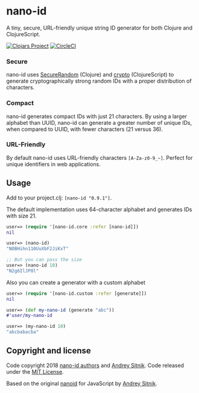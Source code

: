# nano-id
A tiny, secure, URL-friendly unique string ID generator for both Clojure and ClojureScript.

[![Clojars Project](https://img.shields.io/clojars/v/nano-id.svg)](https://clojars.org/nano-id)
[![CircleCI](https://circleci.com/gh/zelark/nano-id/tree/master.svg?style=svg)](https://circleci.com/gh/zelark/nano-id/tree/master)

### Secure
nano-id uses [SecureRandom](https://docs.oracle.com/javase/7/docs/api/java/security/SecureRandom.html) (Clojure) and [crypto](https://developer.mozilla.org/en-US/docs/Web/API/Window/crypto) (ClojureScript) to generate cryptographically strong random IDs with a proper distribution of characters.

### Compact
nano-id generates compact IDs with just 21 characters. By using a larger alphabet than UUID, nano-id can generate a greater number of unique IDs, when compared to UUID, with fewer characters (21 versus 36).

### URL-Friendly
By default nano-id uses URL-friendly characters `[A-Za-z0-9_~]`. Perfect for unique identifiers in web applications.

## Usage
Add to your project.clj: `[nano-id "0.9.1"]`.

The default implementation uses 64-character alphabet and generates IDs with size 21.
```clojure
user=> (require '[nano-id.core :refer [nano-id]])
nil

user=> (nano-id)
"NOBHihn110UuXbF2JiKxT"

;; But you can pass the size
user=> (nano-id 10)
"N2g6IlJP0l"
```

Also you can create a generator with a custom alphabet
```clojure
user=> (require '[nano-id.custom :refer [generate]])
nil

user=> (def my-nano-id (generate "abc"))
#'user/my-nano-id

user=> (my-nano-id 10)
"abcbabacba"
```

## Copyright and license
Code copyright 2018 [nano-id authors](https://github.com/zelark/nano-id/graphs/contributors) and [Andrey Sitnik](https://github.com/ai). Code released under the [MIT License](https://github.com/zelark/nano-id/blob/master/LICENSE).

Based on the original [nanoid](https://github.com/ai/nanoid) for JavaScript by [Andrey Sitnik](https://github.com/ai/).
